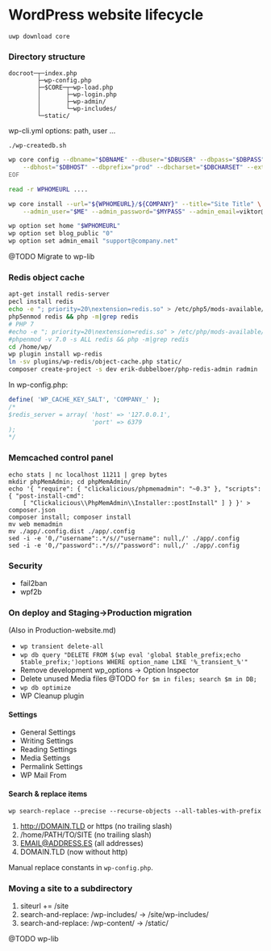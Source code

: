 # WordPress website lifecycle

`uwp download core`

### Directory structure

```
docroot─┬─index.php
        ├─wp-config.php
        ├─$CORE─┬─wp-load.php
        │       ├─wp-login.php
        │       ├─wp-admin/
        │       └─wp-includes/
        └─static/
```

wp-cli.yml options: path, user ...

`./wp-createdb.sh`

```bash
wp core config --dbname="$DBNAME" --dbuser="$DBUSER" --dbpass="$DBPASS" \
    --dbhost="$DBHOST" --dbprefix="prod" --dbcharset="$DBCHARSET" --extra-php <<EOF
EOF

read -r WPHOMEURL ....

wp core install --url="${WPHOMEURL}/${COMPANY}" --title="Site Title" \
    --admin_user="$ME" --admin_password="$MYPASS" --admin_email=viktor@szepe.net

wp option set home "$WPHOMEURL"
wp option set blog_public "0"
wp option set admin_email "support@company.net"
```

@TODO Migrate to wp-lib

### Redis object cache

```bash
apt-get install redis-server
pecl install redis
echo -e "; priority=20\nextension=redis.so" > /etc/php5/mods-available/redis.ini
php5enmod redis && php -m|grep redis
# PHP 7
#echo -e "; priority=20\nextension=redis.so" > /etc/php/mods-available/redis.ini
#phpenmod -v 7.0 -s ALL redis && php -m|grep redis
cd /home/wp/
wp plugin install wp-redis
ln -sv plugins/wp-redis/object-cache.php static/
composer create-project -s dev erik-dubbelboer/php-redis-admin radmin
```

In wp-config.php:

```php
define( 'WP_CACHE_KEY_SALT', 'COMPANY_' );
/*
$redis_server = array( 'host' => '127.0.0.1',
                       'port' => 6379
);
*/
```

### Memcached control panel

```
echo stats | nc localhost 11211 | grep bytes
mkdir phpMemAdmin; cd phpMemAdmin/
echo '{ "require": { "clickalicious/phpmemadmin": "~0.3" }, "scripts": { "post-install-cmd":
    [ "Clickalicious\\PhpMemAdmin\\Installer::postInstall" ] } }' > composer.json
composer install; composer install
mv web memadmin
mv ./app/.config.dist ./app/.config
sed -i -e '0,/"username":.*/s//"username": null,/' ./app/.config
sed -i -e '0,/"password":.*/s//"password": null,/' ./app/.config
```

### Security

- fail2ban
- wpf2b



### On deploy and Staging->Production migration

(Also in Production-website.md)

- `wp transient delete-all`
- `wp db query "DELETE FROM $(wp eval 'global $table_prefix;echo $table_prefix;')options WHERE option_name LIKE '%_transient_%'"`
- Remove development wp_options -> Option Inspector
- Delete unused Media files @TODO `for $m in files; search $m in DB;`
- `wp db optimize`
- WP Cleanup plugin

#### Settings

- General Settings
- Writing Settings
- Reading Settings
- Media Settings
- Permalink Settings
- WP Mail From

#### Search & replace items

`wp search-replace --precise --recurse-objects --all-tables-with-prefix`

1. http://DOMAIN.TLD or https (no trailing slash)
1. /home/PATH/TO/SITE (no trailing slash)
1. EMAIL@ADDRESS.ES (all addresses)
1. DOMAIN.TLD (now without http)

Manual replace constants in `wp-config.php`.

### Moving a site to a subdirectory

1. siteurl += /site
1. search-and-replace: /wp-includes/ -> /site/wp-includes/
1. search-and-replace: /wp-content/ -> /static/




@TODO wp-lib
